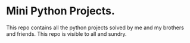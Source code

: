 # Mini Python Projects.

This repo contains all the python projects solved by me and my brothers and friends.
This repo is visible to all and sundry.
